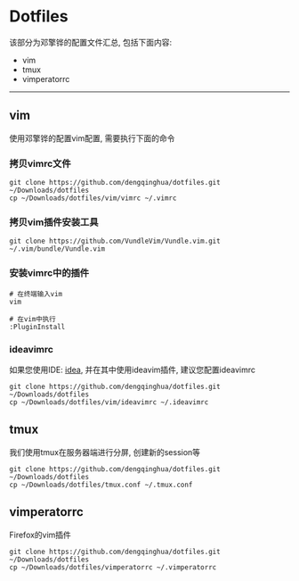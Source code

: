 Dotfiles
========

该部分为邓擎铧的配置文件汇总, 包括下面内容:

* vim
* tmux
* vimperatorrc

--------------------------------------------------------------------------------

vim
---
使用邓擎铧的配置vim配置, 需要执行下面的命令

### 拷贝vimrc文件
```
git clone https://github.com/dengqinghua/dotfiles.git ~/Downloads/dotfiles
cp ~/Downloads/dotfiles/vim/vimrc ~/.vimrc
```

### 拷贝vim插件安装工具

```
git clone https://github.com/VundleVim/Vundle.vim.git ~/.vim/bundle/Vundle.vim
```

### 安装vimrc中的插件
```
# 在终端输入vim
vim

# 在vim中执行
:PluginInstall
```

### ideavimrc
如果您使用IDE: [idea](https://www.jetbrains.com/idea/), 并在其中使用ideavim插件, 建议您配置ideavimrc

```
git clone https://github.com/dengqinghua/dotfiles.git ~/Downloads/dotfiles
cp ~/Downloads/dotfiles/vim/ideavimrc ~/.ideavimrc
```

tmux
----
我们使用tmux在服务器端进行分屏, 创建新的session等

```
git clone https://github.com/dengqinghua/dotfiles.git ~/Downloads/dotfiles
cp ~/Downloads/dotfiles/tmux.conf ~/.tmux.conf
```

vimperatorrc
-------------
Firefox的vim插件

```
git clone https://github.com/dengqinghua/dotfiles.git ~/Downloads/dotfiles
cp ~/Downloads/dotfiles/vimperatorrc ~/.vimperatorrc
```
